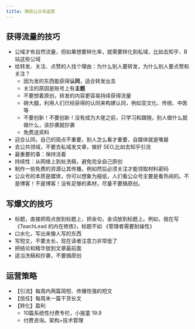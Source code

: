 ```yaml
---
title: 微信公众号运营
---
```


## 获得流量的技巧

- 公域才有自然流量，但如果想要转化率，就需要转化到私域，比如去知乎、B站这些公域
- 给转发、关注、点赞的人找个理由：为什么别人要转发，为什么别人要点赞和关注？
  - 因为发的东西能获得**认同**，适合转发出去
  - 关注的原因是账号上有**主题**
  - 不要想着原创，转发的内容更容易持续获得流量
  - 磅大腿，利用人们已经获得的认同来构建认同，例如亚文化、传统、中医等
  - 不要创新！不要创新！没有成为大佬之前，只学习和跟随，别人做什么就做什么，该抄袭就抄袭
  - 免费送资料
- 迎合认同，自己的观点不重要，别人怎么看才重要，自媒体就是嘴替
- 去公共领域，不要去私域发文章，做好 SEO,比如去知乎引流
- 最重要的事：保持活着
- 持续性：从网络上到处洗稿，避免完全自己原创
- 制作一些免费的资源让其传播，例如然后必须关注才能领取材料密码
- 公众号的本质是媒体，你可以想象为报纸，人们看公众号主要是看热闹的。不是博客！不是博客！没有足够的素材，尽量不要搞原创。

## 写爆文的技巧

- 标题，直接把观点放到标题上，把金句，金词放到标题上。例如，我在写《TeachLead 的内在修炼》，标题不如 《管理者需要耐操性》
- 口水化，写出来像人写的东西
- 写短文，不要太长，现在读者注意力非常低了
- 把结论和精华放到文章最前面
- 适当洗稿和抄袭，不要搞原创

## 运营策略

- 【引流】每周内两篇简短、传播性强的短文
- 【信任】每周末一篇干货长文
- 【转化】盈利 
  - 10篇系统性付费专栏，小报童 19.9 
  - 付费咨询。架构+技术管理